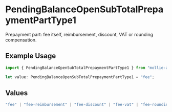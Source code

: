 # PendingBalanceOpenSubTotalPrepaymentPartType1

Prepayment part: fee itself, reimbursement, discount, VAT or rounding compensation.

## Example Usage

```typescript
import { PendingBalanceOpenSubTotalPrepaymentPartType1 } from "mollie-api-typescript/models/operations";

let value: PendingBalanceOpenSubTotalPrepaymentPartType1 = "fee";
```

## Values

```typescript
"fee" | "fee-reimbursement" | "fee-discount" | "fee-vat" | "fee-rounding-compensation"
```